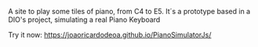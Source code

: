 A site to play some tiles of piano, from C4 to E5. It´s a prototype based in a DIO's project, simulating a real Piano Keyboard

Try it now: https://joaoricardodeoa.github.io/PianoSimulatorJs/

